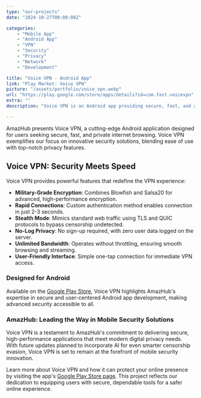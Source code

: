 ```yaml
---
type: "our-projects"
date: "2024-10-27T00:00:00Z"

categories: 
    - "Mobile App"
    - "Android App"
    - "VPN"
    - "Security"
    - "Privacy"
    - "Network"
    - "Development"

title: "Voice VPN - Android App"
link: "Play Market: Voice VPN"
picture: "/assets/portfolio/voice_vpn.webp"
url: "https://play.google.com/store/apps/details?id=com.fast.voicevpn"
extra: ""
description: "Voice VPN is an Android app providing secure, fast, and anonymous internet access, utilizing advanced encryption and geo-restriction bypass techniques."

---
```

AmazHub presents Voice VPN, a cutting-edge Android application designed for users seeking secure, fast, and private internet browsing. Voice VPN exemplifies our focus on innovative security solutions, blending ease of use with top-notch privacy features.

## Voice VPN: Security Meets Speed
Voice VPN provides powerful features that redefine the VPN experience:

- **Military-Grade Encryption**: Combines Blowfish and Salsa20 for advanced, high-performance encryption.
- **Rapid Connections**: Custom authentication method enables connection in just 2-3 seconds.
- **Stealth Mode**: Mimics standard web traffic using TLS and QUIC protocols to bypass censorship undetected.
- **No-Log Privacy**: No sign-up required, with zero user data logged on the server.
- **Unlimited Bandwidth**: Operates without throttling, ensuring smooth browsing and streaming.
- **User-Friendly Interface**: Simple one-tap connection for immediate VPN access.

### Designed for Android
Available on the [Google Play Store](https://play.google.com/store/apps/details?id=com.fast.voicevpn), Voice VPN highlights AmazHub's expertise in secure and user-centered Android app development, making advanced security accessible to all.

### AmazHub: Leading the Way in Mobile Security Solutions
Voice VPN is a testament to AmazHub's commitment to delivering secure, high-performance applications that meet modern digital privacy needs. With future updates planned to incorporate AI for even smarter censorship evasion, Voice VPN is set to remain at the forefront of mobile security innovation.

Learn more about Voice VPN and how it can protect your online presence by visiting the app's [Google Play Store page](https://play.google.com/store/apps/details?id=com.fast.voicevpn). This project reflects our dedication to equipping users with secure, dependable tools for a safer online experience.
